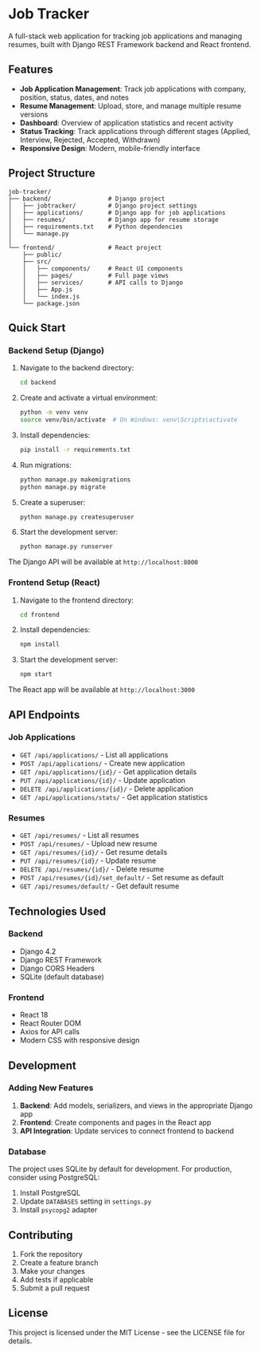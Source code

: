# Job Tracker

A full-stack web application for tracking job applications and managing resumes, built with Django REST Framework backend and React frontend.

## Features

- **Job Application Management**: Track job applications with company, position, status, dates, and notes
- **Resume Management**: Upload, store, and manage multiple resume versions
- **Dashboard**: Overview of application statistics and recent activity
- **Status Tracking**: Track applications through different stages (Applied, Interview, Rejected, Accepted, Withdrawn)
- **Responsive Design**: Modern, mobile-friendly interface

## Project Structure

```
job-tracker/
├── backend/                # Django project
│   ├── jobtracker/         # Django project settings
│   ├── applications/       # Django app for job applications
│   ├── resumes/            # Django app for resume storage
│   ├── requirements.txt    # Python dependencies
│   └── manage.py
│
└── frontend/               # React project
    ├── public/
    ├── src/
    │   ├── components/     # React UI components
    │   ├── pages/          # Full page views
    │   ├── services/       # API calls to Django
    │   ├── App.js
    │   └── index.js
    └── package.json
```

## Quick Start

### Backend Setup (Django)

1. Navigate to the backend directory:
   ```bash
   cd backend
   ```

2. Create and activate a virtual environment:
   ```bash
   python -m venv venv
   source venv/bin/activate  # On Windows: venv\Scripts\activate
   ```

3. Install dependencies:
   ```bash
   pip install -r requirements.txt
   ```

4. Run migrations:
   ```bash
   python manage.py makemigrations
   python manage.py migrate
   ```

5. Create a superuser:
   ```bash
   python manage.py createsuperuser
   ```

6. Start the development server:
   ```bash
   python manage.py runserver
   ```

The Django API will be available at `http://localhost:8000`

### Frontend Setup (React)

1. Navigate to the frontend directory:
   ```bash
   cd frontend
   ```

2. Install dependencies:
   ```bash
   npm install
   ```

3. Start the development server:
   ```bash
   npm start
   ```

The React app will be available at `http://localhost:3000`

## API Endpoints

### Job Applications
- `GET /api/applications/` - List all applications
- `POST /api/applications/` - Create new application
- `GET /api/applications/{id}/` - Get application details
- `PUT /api/applications/{id}/` - Update application
- `DELETE /api/applications/{id}/` - Delete application
- `GET /api/applications/stats/` - Get application statistics

### Resumes
- `GET /api/resumes/` - List all resumes
- `POST /api/resumes/` - Upload new resume
- `GET /api/resumes/{id}/` - Get resume details
- `PUT /api/resumes/{id}/` - Update resume
- `DELETE /api/resumes/{id}/` - Delete resume
- `POST /api/resumes/{id}/set_default/` - Set resume as default
- `GET /api/resumes/default/` - Get default resume

## Technologies Used

### Backend
- Django 4.2
- Django REST Framework
- Django CORS Headers
- SQLite (default database)

### Frontend
- React 18
- React Router DOM
- Axios for API calls
- Modern CSS with responsive design

## Development

### Adding New Features

1. **Backend**: Add models, serializers, and views in the appropriate Django app
2. **Frontend**: Create components and pages in the React app
3. **API Integration**: Update services to connect frontend to backend

### Database

The project uses SQLite by default for development. For production, consider using PostgreSQL:

1. Install PostgreSQL
2. Update `DATABASES` setting in `settings.py`
3. Install `psycopg2` adapter

## Contributing

1. Fork the repository
2. Create a feature branch
3. Make your changes
4. Add tests if applicable
5. Submit a pull request

## License

This project is licensed under the MIT License - see the LICENSE file for details.